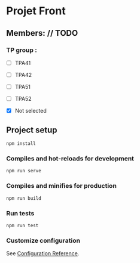 # Projet Front

## Members: // TODO

### TP group : 
- [ ] TPA41
- [ ] TPA42
- [ ] TPA51
- [ ] TPA52
- [x] Not selected



## Project setup
```
npm install
```

### Compiles and hot-reloads for development
```
npm run serve
```

### Compiles and minifies for production
```
npm run build
```

### Run tests
```
npm run test
```

### Customize configuration
See [Configuration Reference](https://cli.vuejs.org/config/).
